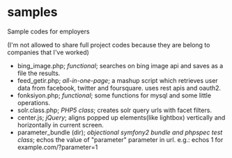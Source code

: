 samples
=======

Sample codes for employers

(I'm not allowed to share full project codes because they are belong to companies that I've worked)

- bing_image.php; *functional*; searches on bing image api and saves as a file the results.
- feed_getir.php; *all-in-one-page*; a mashup script which retrieves user data from facebook, twitter and foursquare. uses rest apis and oauth2.
- fonksiyon.php; *functional*; some functions for mysql and some little operations.
- solr.class.php; *PHP5 class*; creates solr query urls with facet filters.
- center.js; *jQuery*; aligns popped up elements(like lightbox) vertically and horizontally in current screen.
- parameter_bundle (dir); *objectional symfony2 bundle and phpspec test class*; echos the value of "parameter" parameter in url. e.g.: echos 1 for example.com/?parameter=1
